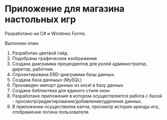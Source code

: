 # Приложение для магазина настольных игр

Разработано на С# и Windows Forms.

Выполнен план:
1. Разработан цветвой гайд
2. Подобраны графические изображения
3. Создана диаграмма прецендентов для ролей администратор, диретор, работник.
4. Спроектирована ERD-диаграмма базы данных.
5. Создана база данныых (MySQL)
6. Произведен импорт данных из excel в базу данных
7. Создана библиотека для единого стиля окон
8. Разработано приложение в котором осуществляется работа с базой - просмотр/редактирование/добавление/удаление данных.
9. В приложении осуществелна капча, просмотр истории аренды игр, отображение логина пользователя.
